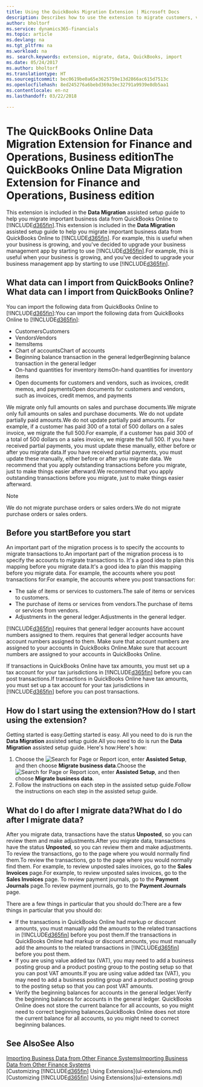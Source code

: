 ```yaml
---
title: Using the QuickBooks Migration Extension | Microsoft Docs
description: Describes how to use the extension to migrate customers, vendors, items, and accounts from QuickBooks Online to Finance and Operations, Business edition.
author: bholtorf
ms.service: dynamics365-financials
ms.topic: article
ms.devlang: na
ms.tgt_pltfrm: na
ms.workload: na
ms. search.keywords: extension, migrate, data, QuickBooks, import
ms.date: 05/24/2017
ms.author: bholtorf
ms.translationtype: HT
ms.sourcegitcommit: bec0619be0a65e3625759e13d2866ac615d7513c
ms.openlocfilehash: 8ed245276a6bebd369a3ec32791a9939e8db5aa1
ms.contentlocale: en-nz
ms.lasthandoff: 03/22/2018

---
```


# <a name="the-quickbooks-online-data-migration-extension-for-finance-and-operations-business-edition"></a><span data-ttu-id="e0c7b-103">The QuickBooks Online Data Migration Extension for Finance and Operations, Business edition</span><span class="sxs-lookup"><span data-stu-id="e0c7b-103">The QuickBooks Online Data Migration Extension for Finance and Operations, Business edition</span></span>
<span data-ttu-id="e0c7b-104">This extension is included in the **Data Migration** assisted setup guide to help you migrate important business data from QuickBooks Online to [!INCLUDE[d365fin](includes/d365fin_md.md)].</span><span class="sxs-lookup"><span data-stu-id="e0c7b-104">This extension is included in the **Data Migration** assisted setup guide to help you migrate important business data from QuickBooks Online to [!INCLUDE[d365fin](includes/d365fin_md.md)].</span></span> <span data-ttu-id="e0c7b-105">For example, this is useful when your business is growing, and you've decided to upgrade your business management app by starting to use [!INCLUDE[d365fin](includes/d365fin_md.md)].</span><span class="sxs-lookup"><span data-stu-id="e0c7b-105">For example, this is useful when your business is growing, and you've decided to upgrade your business management app by starting to use [!INCLUDE[d365fin](includes/d365fin_md.md)].</span></span>

## <a name="what-data-can-i-import-from-quickbooks-online"></a><span data-ttu-id="e0c7b-106">What data can I import from QuickBooks Online?</span><span class="sxs-lookup"><span data-stu-id="e0c7b-106">What data can I import from QuickBooks Online?</span></span>
<span data-ttu-id="e0c7b-107">You can import the following data from QuickBooks Online to [!INCLUDE[d365fin](includes/d365fin_md.md)]:</span><span class="sxs-lookup"><span data-stu-id="e0c7b-107">You can import the following data from QuickBooks Online to [!INCLUDE[d365fin](includes/d365fin_md.md)]:</span></span>  

* <span data-ttu-id="e0c7b-108">Customers</span><span class="sxs-lookup"><span data-stu-id="e0c7b-108">Customers</span></span>
* <span data-ttu-id="e0c7b-109">Vendors</span><span class="sxs-lookup"><span data-stu-id="e0c7b-109">Vendors</span></span>
* <span data-ttu-id="e0c7b-110">Items</span><span class="sxs-lookup"><span data-stu-id="e0c7b-110">Items</span></span>
* <span data-ttu-id="e0c7b-111">Chart of accounts</span><span class="sxs-lookup"><span data-stu-id="e0c7b-111">Chart of accounts</span></span>
* <span data-ttu-id="e0c7b-112">Beginning balance transaction in the general ledger</span><span class="sxs-lookup"><span data-stu-id="e0c7b-112">Beginning balance transaction in the general ledger</span></span>
* <span data-ttu-id="e0c7b-113">On-hand quantities for inventory items</span><span class="sxs-lookup"><span data-stu-id="e0c7b-113">On-hand quantities for inventory items</span></span>
* <span data-ttu-id="e0c7b-114">Open documents for customers and vendors, such as invoices, credit memos, and payments</span><span class="sxs-lookup"><span data-stu-id="e0c7b-114">Open documents for customers and vendors, such as invoices, credit memos, and payments</span></span>

<span data-ttu-id="e0c7b-115">We migrate only full amounts on sales and purchase documents.</span><span class="sxs-lookup"><span data-stu-id="e0c7b-115">We migrate only full amounts on sales and purchase documents.</span></span> <span data-ttu-id="e0c7b-116">We do not update partially paid amounts.</span><span class="sxs-lookup"><span data-stu-id="e0c7b-116">We do not update partially paid amounts.</span></span> <span data-ttu-id="e0c7b-117">For example, if a customer has paid 300 of a total of 500 dollars on a sales invoice, we migrate the full 500.</span><span class="sxs-lookup"><span data-stu-id="e0c7b-117">For example, if a customer has paid 300 of a total of 500 dollars on a sales invoice, we migrate the full 500.</span></span> <span data-ttu-id="e0c7b-118">If you have received partial payments, you must update these manually, either before or after you migrate data.</span><span class="sxs-lookup"><span data-stu-id="e0c7b-118">If you have received partial payments, you must update these manually, either before or after you migrate data.</span></span> <span data-ttu-id="e0c7b-119">We recommend that you apply outstanding transactions before you migrate, just to make things easier afterward.</span><span class="sxs-lookup"><span data-stu-id="e0c7b-119">We recommend that you apply outstanding transactions before you migrate, just to make things easier afterward.</span></span>

> [!NOTE]  
>   <span data-ttu-id="e0c7b-120">We do not migrate purchase orders or sales orders.</span><span class="sxs-lookup"><span data-stu-id="e0c7b-120">We do not migrate purchase orders or sales orders.</span></span>

## <a name="before-you-start"></a><span data-ttu-id="e0c7b-121">Before you start</span><span class="sxs-lookup"><span data-stu-id="e0c7b-121">Before you start</span></span>
<span data-ttu-id="e0c7b-122">An important part of the migration process is to specify the accounts to migrate transactions to.</span><span class="sxs-lookup"><span data-stu-id="e0c7b-122">An important part of the migration process is to specify the accounts to migrate transactions to.</span></span> <span data-ttu-id="e0c7b-123">It's a good idea to plan this mapping before you migrate data.</span><span class="sxs-lookup"><span data-stu-id="e0c7b-123">It's a good idea to plan this mapping before you migrate data.</span></span> <span data-ttu-id="e0c7b-124">For example, the accounts where you post transactions for:</span><span class="sxs-lookup"><span data-stu-id="e0c7b-124">For example, the accounts where you post transactions for:</span></span>  

* <span data-ttu-id="e0c7b-125">The sale of items or services to customers.</span><span class="sxs-lookup"><span data-stu-id="e0c7b-125">The sale of items or services to customers.</span></span>
* <span data-ttu-id="e0c7b-126">The purchase of items or services from vendors.</span><span class="sxs-lookup"><span data-stu-id="e0c7b-126">The purchase of items or services from vendors.</span></span>  
* <span data-ttu-id="e0c7b-127">Adjustments in the general ledger.</span><span class="sxs-lookup"><span data-stu-id="e0c7b-127">Adjustments in the general ledger.</span></span>  

[!INCLUDE[d365fin](includes/d365fin_md.md)]<span data-ttu-id="e0c7b-128"> requires that general ledger accounts have account numbers assigned to them.</span><span class="sxs-lookup"><span data-stu-id="e0c7b-128"> requires that general ledger accounts have account numbers assigned to them.</span></span> <span data-ttu-id="e0c7b-129">Make sure that account numbers are assigned to your accounts in QuickBooks Online.</span><span class="sxs-lookup"><span data-stu-id="e0c7b-129">Make sure that account numbers are assigned to your accounts in QuickBooks Online.</span></span>

<span data-ttu-id="e0c7b-130">If transactions in QuickBooks Online have tax amounts, you must set up a tax account for your tax jurisdictions in [!INCLUDE[d365fin](includes/d365fin_md.md)] before you can post transactions.</span><span class="sxs-lookup"><span data-stu-id="e0c7b-130">If transactions in QuickBooks Online have tax amounts, you must set up a tax account for your tax jurisdictions in [!INCLUDE[d365fin](includes/d365fin_md.md)] before you can post transactions.</span></span>

## <a name="how-do-i-start-using-the-extension"></a><span data-ttu-id="e0c7b-131">How do I start using the extension?</span><span class="sxs-lookup"><span data-stu-id="e0c7b-131">How do I start using the extension?</span></span>
<span data-ttu-id="e0c7b-132">Getting started is easy.</span><span class="sxs-lookup"><span data-stu-id="e0c7b-132">Getting started is easy.</span></span> <span data-ttu-id="e0c7b-133">All you need to do is run the **Data Migration** assisted setup guide.</span><span class="sxs-lookup"><span data-stu-id="e0c7b-133">All you need to do is run the **Data Migration** assisted setup guide.</span></span> <span data-ttu-id="e0c7b-134">Here's how:</span><span class="sxs-lookup"><span data-stu-id="e0c7b-134">Here's how:</span></span>

1. <span data-ttu-id="e0c7b-135">Choose the ![Search for Page or Report](media/ui-search/search_small.png "Search for Page or Report icon") icon, enter **Assisted Setup**, and then choose **Migrate business data**.</span><span class="sxs-lookup"><span data-stu-id="e0c7b-135">Choose the ![Search for Page or Report](media/ui-search/search_small.png "Search for Page or Report icon") icon, enter **Assisted Setup**, and then choose **Migrate business data**.</span></span>
2. <span data-ttu-id="e0c7b-136">Follow the instructions on each step in the assisted setup guide.</span><span class="sxs-lookup"><span data-stu-id="e0c7b-136">Follow the instructions on each step in the assisted setup guide.</span></span>

## <a name="what-do-i-do-after-i-migrate-data"></a><span data-ttu-id="e0c7b-137">What do I do after I migrate data?</span><span class="sxs-lookup"><span data-stu-id="e0c7b-137">What do I do after I migrate data?</span></span>
<span data-ttu-id="e0c7b-138">After you migrate data, transactions have the status **Unposted**, so you can review them and make adjustments.</span><span class="sxs-lookup"><span data-stu-id="e0c7b-138">After you migrate data, transactions have the status **Unposted**, so you can review them and make adjustments.</span></span> <span data-ttu-id="e0c7b-139">To review the transactions, go to the page where you would normally find them.</span><span class="sxs-lookup"><span data-stu-id="e0c7b-139">To review the transactions, go to the page where you would normally find them.</span></span> <span data-ttu-id="e0c7b-140">For example, to review unposted sales invoices, go to the **Sales Invoices** page.</span><span class="sxs-lookup"><span data-stu-id="e0c7b-140">For example, to review unposted sales invoices, go to the **Sales Invoices** page.</span></span> <span data-ttu-id="e0c7b-141">To review payment journals, go to the **Payment Journals** page.</span><span class="sxs-lookup"><span data-stu-id="e0c7b-141">To review payment journals, go to the **Payment Journals** page.</span></span>   

<span data-ttu-id="e0c7b-142">There are a few things in particular that you should do:</span><span class="sxs-lookup"><span data-stu-id="e0c7b-142">There are a few things in particular that you should do:</span></span>

* <span data-ttu-id="e0c7b-143">If the transactions in QuickBooks Online had markup or discount amounts, you must manually add the amounts to the related transactions in [!INCLUDE[d365fin](includes/d365fin_md.md)] before you post them.</span><span class="sxs-lookup"><span data-stu-id="e0c7b-143">If the transactions in QuickBooks Online had markup or discount amounts, you must manually add the amounts to the related transactions in [!INCLUDE[d365fin](includes/d365fin_md.md)] before you post them.</span></span>
* <span data-ttu-id="e0c7b-144">If you are using value added tax (VAT), you may need to add a business posting group and a product posting group to the posting setup so that you can post VAT amounts.</span><span class="sxs-lookup"><span data-stu-id="e0c7b-144">If you are using value added tax (VAT), you may need to add a business posting group and a product posting group to the posting setup so that you can post VAT amounts.</span></span>
* <span data-ttu-id="e0c7b-145">Verify the beginning balances for accounts in the general ledger.</span><span class="sxs-lookup"><span data-stu-id="e0c7b-145">Verify the beginning balances for accounts in the general ledger.</span></span> <span data-ttu-id="e0c7b-146">QuickBooks Online does not store the current balance for all accounts, so you might need to correct beginning balances.</span><span class="sxs-lookup"><span data-stu-id="e0c7b-146">QuickBooks Online does not store the current balance for all accounts, so you might need to correct beginning balances.</span></span>

## <a name="see-also"></a><span data-ttu-id="e0c7b-147">See Also</span><span class="sxs-lookup"><span data-stu-id="e0c7b-147">See Also</span></span>
[<span data-ttu-id="e0c7b-148">Importing Business Data from Other Finance Systems</span><span class="sxs-lookup"><span data-stu-id="e0c7b-148">Importing Business Data from Other Finance Systems</span></span>](upload-data.md)  
<span data-ttu-id="e0c7b-149">[Customizing [!INCLUDE[d365fin](includes/d365fin_md.md)] Using Extensions](ui-extensions.md)</span><span class="sxs-lookup"><span data-stu-id="e0c7b-149">[Customizing [!INCLUDE[d365fin](includes/d365fin_md.md)] Using Extensions](ui-extensions.md)</span></span>  

